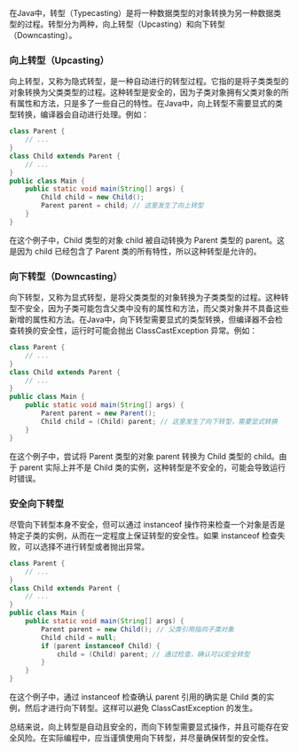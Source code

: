 在Java中，转型（Typecasting）是将一种数据类型的对象转换为另一种数据类型的过程。转型分为两种，向上转型（Upcasting）和向下转型（Downcasting）。

### 向上转型（Upcasting）

向上转型，又称为隐式转型，是一种自动进行的转型过程。它指的是将子类类型的对象转换为父类类型的过程。这种转型是安全的，因为子类对象拥有父类对象的所有属性和方法，只是多了一些自己的特性。在Java中，向上转型不需要显式的类型转换，编译器会自动进行处理。例如：

```java
class Parent {
    // ...
}
class Child extends Parent {
    // ...
}
public class Main {
    public static void main(String[] args) {
        Child child = new Child();
        Parent parent = child; // 这里发生了向上转型
    }
}
```

在这个例子中，Child 类型的对象 child 被自动转换为 Parent 类型的 parent。这是因为 child 已经包含了 Parent 类的所有特性，所以这种转型是允许的。

### 向下转型（Downcasting）

向下转型，又称为显式转型，是将父类类型的对象转换为子类类型的过程。这种转型不安全，因为子类可能包含父类中没有的属性和方法，而父类对象并不具备这些新增的属性和方法。在Java中，向下转型需要显式的类型转换，但编译器不会检查转换的安全性，运行时可能会抛出 ClassCastException 异常。例如：

```java
class Parent {
    // ...
}
class Child extends Parent {
    // ...
}
public class Main {
    public static void main(String[] args) {
        Parent parent = new Parent();
        Child child = (Child) parent; // 这里发生了向下转型，需要显式转换
    }
}
```

在这个例子中，尝试将 Parent 类型的对象 parent 转换为 Child 类型的 child。由于 parent 实际上并不是 Child 类的实例，这种转型是不安全的，可能会导致运行时错误。

### 安全向下转型

尽管向下转型本身不安全，但可以通过 instanceof 操作符来检查一个对象是否是特定子类的实例，从而在一定程度上保证转型的安全性。如果 instanceof 检查失败，可以选择不进行转型或者抛出异常。

```java
class Parent {
    // ...
}
class Child extends Parent {
    // ...
}
public class Main {
    public static void main(String[] args) {
        Parent parent = new Child(); // 父类引用指向子类对象
        Child child = null;
        if (parent instanceof Child) {
            child = (Child) parent; // 通过检查，确认可以安全转型
        }
    }
}
```

在这个例子中，通过 instanceof 检查确认 parent 引用的确实是 Child 类的实例，然后才进行向下转型。这样可以避免 ClassCastException 的发生。

总结来说，向上转型是自动且安全的，而向下转型需要显式操作，并且可能存在安全风险。在实际编程中，应当谨慎使用向下转型，并尽量确保转型的安全性。